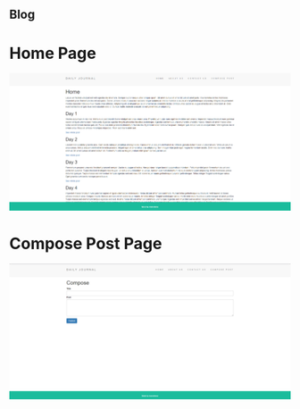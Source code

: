 ## Blog
# Home Page
![Alt text](./github_images/home_page.png)
# Compose Post Page
![Alt text](./github_images/compose_post_page.png)
